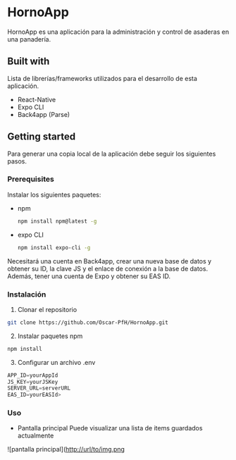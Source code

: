 # HornoApp

HornoApp es una aplicación para la administración y control de asaderas en una panadería.

## Built with

Lista de librerías/frameworks utilizados para el desarrollo de esta aplicación.

* React-Native
* Expo CLI
* Back4app (Parse)

## Getting started

Para generar una copia local de la aplicación debe seguir los siguientes pasos.

### Prerequisites

Instalar los siguientes paquetes:
* npm
  ```sh
  npm install npm@latest -g
  ```
* expo CLI
  ```sh
  npm install expo-cli -g
  ```

Necesitará una cuenta en Back4app, crear una nueva base de datos y obtener su ID, la clave JS y el enlace de conexión a la base de datos. Además, tener una cuenta
de Expo y obtener su EAS ID.

### Instalación

1. Clonar el repositorio
  ```sh
  git clone https://github.com/Oscar-PfH/HornoApp.git
  ```
2. Instalar paquetes npm
  ```sh
  npm install
  ```
3. Configurar un archivo .env
  ```js
  APP_ID=yourAppId
  JS_KEY=yourJSKey
  SERVER_URL=serverURL
  EAS_ID=yourEASId>
  ```

### Uso
- Pantalla principal
Puede visualizar una lista de items guardados actualmente

![pantalla principal]([http://url/to/img.png](https://github.com/Oscar-PfH/HornoApp/ovenb4a/images/main1.PNG)


